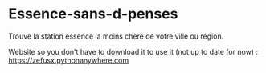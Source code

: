 # Essence-sans-d-penses
Trouve la station essence la moins chère de votre ville ou région.

Website so you don't have to download it to use it (not up to date for now) : https://zefusx.pythonanywhere.com

